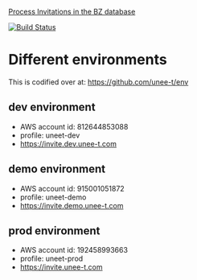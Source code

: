 [Process Invitations in the BZ database](https://github.com/unee-t/bugzilla-customisation/wiki/Process-Invitations-in-the-BZ-database)

[![Build Status](https://travis-ci.org/unee-t/processInvitations.svg?branch=master)](https://travis-ci.org/unee-t/processInvitations)

# Different environments

This is codified over at: https://github.com/unee-t/env

## dev environment

* AWS account id: 812644853088
* profile: uneet-dev
* https://invite.dev.unee-t.com

## demo environment

* AWS account id: 915001051872
* profile: uneet-demo
* https://invite.demo.unee-t.com

## prod environment

* AWS account id: 192458993663
* profile: uneet-prod
* https://invite.unee-t.com
